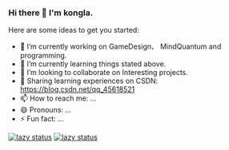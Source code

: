 ### Hi there 👋 I'm kongla.

Here are some ideas to get you started:

- 🔭 I’m currently working on GameDesign、 MindQuantum and programming.
- 🌱 I’m currently learning things stated above.
- 👯 I’m looking to collaborate on Interesting projects.
- 💬 Sharing learning experiences on CSDN: https://blog.csdn.net/qq_45618521
- 📫 How to reach me: ...
- 😄 Pronouns: ...
- ⚡ Fun fact: ...

<!--
**URLinkEVA/URLinkEVA** is a ✨ _special_ ✨ repository because its `README.md` (this file) appears on your GitHub profile.

-->
[![lazy status](https://github-readme-stats.vercel.app/api?username=URLinkEVA)]()
[![lazy status](https://github-readme-stats.vercel.app/api/top-langs/?username=URLinkEVA)]()
